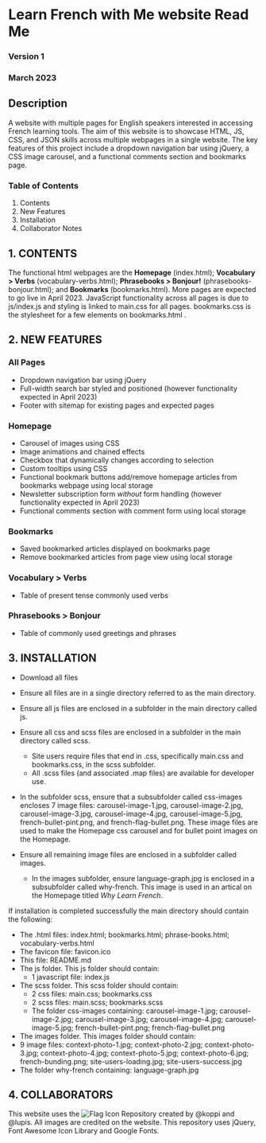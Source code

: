 # Learn French with Me website Read Me
### Version 1
### March 2023

## Description
A website with multiple pages for English speakers interested in accessing French learning tools. The aim of this website is to showcase HTML, JS, CSS, and JSON skills across multiple webpages in a single website. The key features of this project include a dropdown navigation bar using jQuery, a CSS image carousel, and a functional comments section and bookmarks page. 
### Table of Contents 
1. Contents
2. New Features
3. Installation
4. Collaborator Notes

## 1. CONTENTS
The functional html webpages are the **Homepage** (index.html); **Vocabulary > Verbs** (vocabulary-verbs.html); **Phrasebooks > Bonjour!** (phrasebooks-bonjour.html); and **Bookmarks** (bookmarks.html). 
More pages are expected to go live in April 2023. 
JavaScript functionality across all pages is due to js/index.js and styling is linked to main.css for all pages. bookmarks.css is the stylesheet for a few elements on bookmarks.html . 

## 2. NEW FEATURES
### All Pages 
* Dropdown navigation bar using jQuery 
* Full-width search bar styled and positioned (however functionality expected in April 2023)
* Footer with sitemap for existing pages and expected pages 

### Homepage 
* Carousel of images using CSS
* Image animations and chained effects 
* Checkbox that dynamically changes according to selection
* Custom tooltips using CSS 
* Functional bookmark buttons add/remove homepage articles from bookmarks webpage using local storage
* Newsletter subscription form *without* form handling (however functionality expected in April 2023)
* Functional comments section with comment form using local storage 

### Bookmarks 
* Saved bookmarked articles displayed on bookmarks page
* Remove bookmarked articles from page view using local storage 

### Vocabulary > Verbs 
* Table of present tense commonly used verbs 

### Phrasebooks > Bonjour 
* Table of commonly used greetings and phrases 

## 3. INSTALLATION
* Download all files
* Ensure all files are in a single directory referred to as the main directory.
* Ensure all js files are enclosed in a subfolder in the main directory called js.
* Ensure all css and scss files are enclosed in a subfolder in the main directory called scss.
  * Site users require files that end in .css, specifically main.css and bookmarks.css, in the scss subfolder. 
  * All .scss files (and associated .map files) are available for developer use.
* In the subfolder scss, ensure that a subsubfolder called css-images encloses 7 image files:
   carousel-image-1.jpg, carousel-image-2.jpg, carousel-image-3.jpg, carousel-image-4.jpg, carousel-image-5.jpg, french-bullet-pint.png, and 
   french-flag-bullet.png. 
   These image files are used to make the Homepage css carousel and for bullet point images on the Homepage.
   
* Ensure all remaining image files are enclosed in a subfolder called images.
  * In the images subfolder, ensure language-graph.jpg is enclosed in a subsubfolder called why-french. This image is used in an artical on       the Homepage titled *Why Learn French*.

If installation is completed successfully the main directory should contain the following:
* The .html files: index.html; bookmarks.html; phrase-books.html; vocabulary-verbs.html
* The favicon file: favicon.ico
* This file: README.md
* The js folder. This js folder should contain: 
  * 1 javascript file: index.js 
* The scss folder. This scss folder should contain:
  * 2 css files: main.css; bookmarks.css
  * 2 scss files: main.scss; bookmarks.scss
  * The folder css-images containing: carousel-image-1.jpg; carousel-image-2.jpg; carousel-image-3.jpg; carousel-image-4.jpg; carousel-image-5.jpg; french-bullet-pint.png; french-flag-bullet.png
* The images folder. This images folder should contain: 
 * 9 image files: context-photo-1.jpg; context-photo-2.jpg; context-photo-3.jpg; context-photo-4.jpg; context-photo-5.jpg; context-photo-6.jpg; french-bunding.png; site-users-loading.jpg; site-users-success.jpg
 * The folder why-french containing: language-graph.jpg

## 4. COLLABORATORS
This website uses the ![Flag Icon Repository]() created by @koppi and @lupis. 
All images are credited on the website. 
This repository uses jQuery, Font Awesome Icon Library and Google Fonts. 


